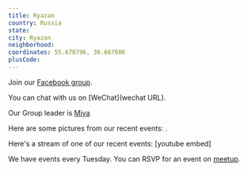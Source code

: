 ```yaml
---
title: Ryazan
country: Russia
state: 
city: Ryazan
neighborhood: 
coordinates: 55.670796, 36.667606
plusCode:
---
```

Join our [Facebook group](https://www.facebook.com/groups/freecodecamp.ryazan).

You can chat with us on [WeChat](wechat URL).

Our Group leader is [Miya](freecodecamp.org/miya)

Here are some pictures from our recent events:
![]().

Here's a stream of one of our recent events:
[youtube embed]

We have events every Tuesday. You can RSVP for an event on [meetup](meetupurl).
